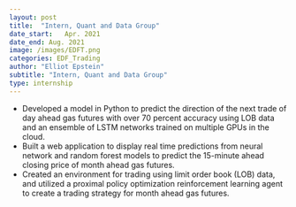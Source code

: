 ```yaml
---
layout: post
title:  "Intern, Quant and Data Group"
date_start:   Apr. 2021
date_end: Aug. 2021
image: /images/EDFT.png
categories: EDF_Trading
author: "Elliot Epstein"
subtitle: "Intern, Quant and Data Group"
type: internship
---
```


- Developed a model in Python to predict the direction of the next trade of day ahead gas futures with over 70 percent
accuracy using LOB data and an ensemble of LSTM networks trained on multiple GPUs in the cloud.
- Built a web application to display real time predictions from neural network and random forest models to predict the
15-minute ahead closing price of month ahead gas futures. 
- Created an environment for trading using limit order book (LOB) data, and utilized a proximal policy optimization
reinforcement learning agent to create a trading strategy for month ahead gas futures.
